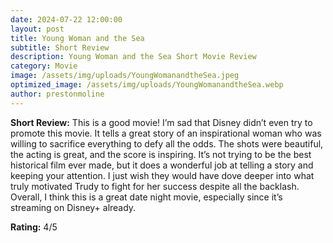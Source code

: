 ```yaml
---
date: 2024-07-22 12:00:00
layout: post
title: Young Woman and the Sea
subtitle: Short Review
description: Young Woman and the Sea Short Movie Review
category: Movie
image: /assets/img/uploads/YoungWomanandtheSea.jpeg
optimized_image: /assets/img/uploads/YoungWomanandtheSea.webp
author: prestonmoline
---
```


**Short Review:**
This is a good movie! I’m sad that Disney didn’t even try to promote this movie. It tells a great story of an inspirational woman who was willing to sacrifice everything to defy all the odds. The shots were beautiful, the acting is great, and the score is inspiring. It’s not trying to be the best historical film ever made, but it does a wonderful job at telling a story and keeping your attention. I just wish they would have dove deeper into what truly motivated Trudy to fight for her success despite all the backlash. Overall, I think this is a great date night movie, especially since it’s streaming on Disney+ already.

**Rating:**
4/5
